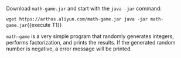 Download `math-game.jar` and start with the `java -jar` command:

`wget https://arthas.aliyun.com/math-game.jar
java -jar math-game.jar`{{execute T1}}

`math-game` is a very simple program that randomly generates integers, performs factorization, and prints the results.
If the generated random number is negative, a error message will be printed.
